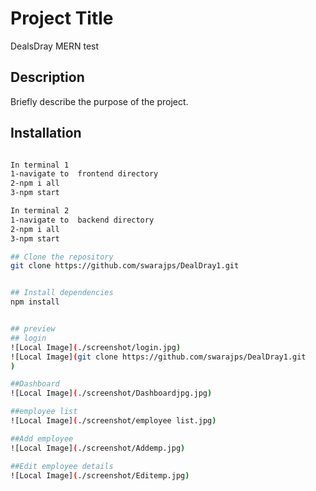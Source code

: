 # Project Title
DealsDray MERN test
## Description
Briefly describe the purpose of the project.

## Installation
```bash

In terminal 1
1-navigate to  frontend directory
2-npm i all
3-npm start

In terminal 2 
1-navigate to  backend directory
2-npm i all
3-npm start

## Clone the repository
git clone https://github.com/swarajps/DealDray1.git


## Install dependencies
npm install


## preview
## login
![Local Image](./screenshot/login.jpg)
![Local Image](git clone https://github.com/swarajps/DealDray1.git
)

##Dashboard
![Local Image](./screenshot/Dashboardjpg.jpg)

##employee list
![Local Image](./screenshot/employee list.jpg)

##Add employee
![Local Image](./screenshot/Addemp.jpg)

##Edit employee details
![Local Image](./screenshot/Editemp.jpg)
